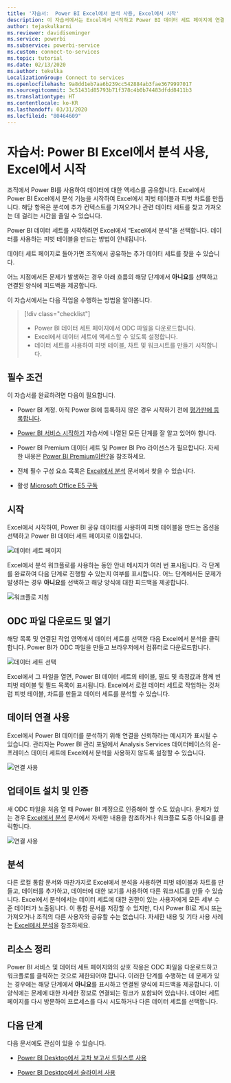 ```yaml
---
title: '자습서:  Power BI Excel에서 분석 사용, Excel에서 시작'
description: 이 자습서에서는 Excel에서 시작하고 Power BI 데이터 세트 페이지에 연결하여 데이터 세트를 Excel로 가져옵니다.
author: tejaskulkarni
ms.reviewer: davidiseminger
ms.service: powerbi
ms.subservice: powerbi-service
ms.custom: connect-to-services
ms.topic: tutorial
ms.date: 02/13/2020
ms.author: tekulka
LocalizationGroup: Connect to services
ms.openlocfilehash: 9a8dd1eb7aa6b239cc542884ab3fae3679997017
ms.sourcegitcommit: 3c51431d85793b71f378c4b0b74483dfdd8411b3
ms.translationtype: HT
ms.contentlocale: ko-KR
ms.lasthandoff: 03/31/2020
ms.locfileid: "80464609"
---
```

# <a name="tutorial-use-power-bi-analyze-in-excel-starting-in-excel"></a>자습서:  Power BI Excel에서 분석 사용, Excel에서 시작

조직에서 Power BI를 사용하여 데이터에 대한 액세스를 공유합니다. Excel에서 Power BI Excel에서 분석 기능을 시작하여 Excel에서 피벗 테이블과 피벗 차트를 만듭니다. 해당 항목은 분석에 추가 컨텍스트를 가져오거나 관련 데이터 세트를 찾고 가져오는 데 걸리는 시간을 줄일 수 있습니다.

Power BI 데이터 세트를 시작하려면 Excel에서 “Excel에서 분석”을 선택합니다. 데이터를 사용하는 피벗 테이블을 만드는 방법이 안내됩니다.  

데이터 세트 페이지로 돌아가면 조직에서 공유하는 추가 데이터 세트를 찾을 수 있습니다.

어느 지점에서든 문제가 발생하는 경우 아래 흐름의 해당 단계에서 **아니요**를 선택하고 연결된 양식에 피드백을 제공합니다.  

이 자습서에서는 다음 작업을 수행하는 방법을 알아봅니다.

> [!div class="checklist"]
> * Power BI 데이터 세트 페이지에서 ODC 파일을 다운로드합니다.
> * Excel에서 데이터 세트에 액세스할 수 있도록 설정합니다.
> * 데이터 세트를 사용하여 피벗 테이블, 차트 및 워크시트를 만들기 시작합니다.

## <a name="prerequisites"></a>필수 조건

이 자습서를 완료하려면 다음이 필요합니다.

* Power BI 계정. 아직 Power BI에 등록하지 않은 경우 시작하기 전에 [평가판에 등록합니다](https://app.powerbi.com/signupredirect?pbi_source=web).

* [Power BI 서비스 시작하기](https://docs.microsoft.com/power-bi/service-get-started) 자습서에 나열된 모든 단계를 잘 알고 있어야 합니다.

* Power BI Premium 데이터 세트 및 Power BI Pro 라이선스가 필요합니다. 자세한 내용은 [Power BI Premium이란?](https://docs.microsoft.com/power-bi/service-premium-what-is)을 참조하세요.

* 전체 필수 구성 요소 목록은 [Excel에서 분석](https://docs.microsoft.com/power-bi/service-analyze-in-excel#requirements) 문서에서 찾을 수 있습니다.

* 활성 [Microsoft Office E5 구독](https://www.microsoft.com/microsoft-365/business/office-365-enterprise-e5-business-software?activetab=pivot%3aoverviewtab)

## <a name="get-started"></a>시작

Excel에서 시작하여, Power BI 공유 데이터를 사용하여 피벗 테이블을 만드는 옵션을 선택하고 Power BI 데이터 세트 페이지로 이동합니다.

![데이터 세트 페이지](media/service-tutorial-analyze-in-excel/tutorial-analyze-in-excel-01.png)

Excel에서 분석 워크플로를 사용하는 동안 안내 메시지가 여러 번 표시됩니다. 각 단계를 완료하여 다음 단계로 진행할 수 있는지 여부를 표시합니다. 어느 단계에서든 문제가 발생하는 경우 **아니요**를 선택하고 해당 양식에 대한 피드백을 제공합니다.

![워크플로 지침](media/service-tutorial-analyze-in-excel/tutorial-analyze-in-excel-02.png)

## <a name="download-and-open-the-odc-file"></a>ODC 파일 다운로드 및 열기

해당 목록 및 연결된 작업 영역에서 데이터 세트를 선택한 다음 Excel에서 분석을 클릭합니다. Power BI가 ODC 파일을 만들고 브라우저에서 컴퓨터로 다운로드합니다.

![데이터 세트 선택](media/service-tutorial-analyze-in-excel/tutorial-analyze-in-excel-03.png)

Excel에서 그 파일을 열면, Power BI 데이터 세트의 테이블, 필드 및 측정값과 함께 빈 피벗 테이블 및 필드 목록이 표시됩니다. Excel에서 로컬 데이터 세트로 작업하는 것처럼 피벗 테이블, 차트를 만들고 데이터 세트를 분석할 수 있습니다.

## <a name="enable-data-connections"></a>데이터 연결 사용

Excel에서 Power BI 데이터를 분석하기 위해 연결을 신뢰하라는 메시지가 표시될 수 있습니다. 관리자는 Power BI 관리 포털에서 Analysis Services 데이터베이스의 온-프레미스 데이터 세트에 Excel에서 분석을 사용하지 않도록 설정할 수 있습니다.

![연결 사용](media/service-tutorial-analyze-in-excel/tutorial-analyze-in-excel-04.png)

## <a name="install-updates-and-authenticate"></a>업데이트 설치 및 인증

새 ODC 파일을 처음 열 때 Power BI 계정으로 인증해야 할 수도 있습니다.  문제가 있는 경우 [Excel에서 분석](https://docs.microsoft.com/power-bi/service-analyze-in-excel#sign-in-to-power-bi ) 문서에서 자세한 내용을 참조하거나 워크플로 도중 아니요를 클릭합니다.

![연결 사용](media/service-tutorial-analyze-in-excel/tutorial-analyze-in-excel-05.png)

## <a name="analyze-away"></a>분석

다른 로컬 통합 문서와 마찬가지로 Excel에서 분석을 사용하면 피벗 테이블과 차트를 만들고, 데이터를 추가하고, 데이터에 대한 보기를 사용하여 다른 워크시트를 만들 수 있습니다. Excel에서 분석에서는 데이터 세트에 대한 권한이 있는 사용자에게 모든 세부 수준 데이터가 노출됩니다. 이 통합 문서를 저장할 수 있지만, 다시 Power BI로 게시 또는 가져오거나 조직의 다른 사용자와 공유할 수는 없습니다. 자세한 내용 및 기타 사용 사례는 [Excel에서 분석](https://docs.microsoft.com/power-bi/service-analyze-in-excel#analyze-away)을 참조하세요.

## <a name="clean-up-resources"></a>리소스 정리

Power BI 서비스 및 데이터 세트 페이지와의 상호 작용은 ODC 파일을 다운로드하고 워크플로를 클릭하는 것으로 제한되어야 합니다. 이러한 단계를 수행하는 데 문제가 있는 경우에는 해당 단계에서 **아니요**를 표시하고 연결된 양식에 피드백을 제공합니다. 이 양식에는 문제에 대한 자세한 정보로 연결되는 링크가 포함되어 있습니다. 데이터 세트 페이지를 다시 방문하여 프로세스를 다시 시도하거나 다른 데이터 세트를 선택합니다.

## <a name="next-steps"></a>다음 단계

다음 문서에도 관심이 있을 수 있습니다.

* [Power BI Desktop에서 교차 보고서 드릴스루 사용](https://docs.microsoft.com/power-bi/desktop-cross-report-drill-through)

* [Power BI Desktop에서 슬라이서 사용](https://docs.microsoft.com/power-bi/visuals/power-bi-visualization-slicers)
